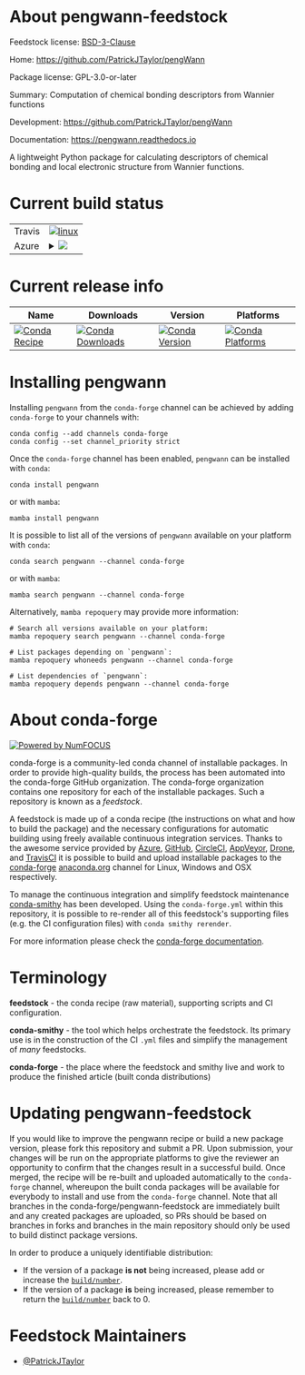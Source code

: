 About pengwann-feedstock
========================

Feedstock license: [BSD-3-Clause](https://github.com/conda-forge/pengwann-feedstock/blob/main/LICENSE.txt)

Home: https://github.com/PatrickJTaylor/pengWann

Package license: GPL-3.0-or-later

Summary: Computation of chemical bonding descriptors from Wannier functions

Development: https://github.com/PatrickJTaylor/pengWann

Documentation: https://pengwann.readthedocs.io

A lightweight Python package for calculating descriptors of chemical bonding and
local electronic structure from Wannier functions.


Current build status
====================


<table><tr>
    <td>Travis</td>
    <td>
      <a href="https://app.travis-ci.com/conda-forge/pengwann-feedstock">
        <img alt="linux" src="https://img.shields.io/travis/com/conda-forge/pengwann-feedstock/main.svg?label=Linux">
      </a>
    </td>
  </tr>
    
  <tr>
    <td>Azure</td>
    <td>
      <details>
        <summary>
          <a href="https://dev.azure.com/conda-forge/feedstock-builds/_build/latest?definitionId=25362&branchName=main">
            <img src="https://dev.azure.com/conda-forge/feedstock-builds/_apis/build/status/pengwann-feedstock?branchName=main">
          </a>
        </summary>
        <table>
          <thead><tr><th>Variant</th><th>Status</th></tr></thead>
          <tbody><tr>
              <td>linux_64_python3.10.____cpython</td>
              <td>
                <a href="https://dev.azure.com/conda-forge/feedstock-builds/_build/latest?definitionId=25362&branchName=main">
                  <img src="https://dev.azure.com/conda-forge/feedstock-builds/_apis/build/status/pengwann-feedstock?branchName=main&jobName=linux&configuration=linux%20linux_64_python3.10.____cpython" alt="variant">
                </a>
              </td>
            </tr><tr>
              <td>linux_64_python3.11.____cpython</td>
              <td>
                <a href="https://dev.azure.com/conda-forge/feedstock-builds/_build/latest?definitionId=25362&branchName=main">
                  <img src="https://dev.azure.com/conda-forge/feedstock-builds/_apis/build/status/pengwann-feedstock?branchName=main&jobName=linux&configuration=linux%20linux_64_python3.11.____cpython" alt="variant">
                </a>
              </td>
            </tr><tr>
              <td>linux_64_python3.12.____cpython</td>
              <td>
                <a href="https://dev.azure.com/conda-forge/feedstock-builds/_build/latest?definitionId=25362&branchName=main">
                  <img src="https://dev.azure.com/conda-forge/feedstock-builds/_apis/build/status/pengwann-feedstock?branchName=main&jobName=linux&configuration=linux%20linux_64_python3.12.____cpython" alt="variant">
                </a>
              </td>
            </tr><tr>
              <td>linux_aarch64_python3.10.____cpython</td>
              <td>
                <a href="https://dev.azure.com/conda-forge/feedstock-builds/_build/latest?definitionId=25362&branchName=main">
                  <img src="https://dev.azure.com/conda-forge/feedstock-builds/_apis/build/status/pengwann-feedstock?branchName=main&jobName=linux&configuration=linux%20linux_aarch64_python3.10.____cpython" alt="variant">
                </a>
              </td>
            </tr><tr>
              <td>linux_aarch64_python3.11.____cpython</td>
              <td>
                <a href="https://dev.azure.com/conda-forge/feedstock-builds/_build/latest?definitionId=25362&branchName=main">
                  <img src="https://dev.azure.com/conda-forge/feedstock-builds/_apis/build/status/pengwann-feedstock?branchName=main&jobName=linux&configuration=linux%20linux_aarch64_python3.11.____cpython" alt="variant">
                </a>
              </td>
            </tr><tr>
              <td>linux_aarch64_python3.12.____cpython</td>
              <td>
                <a href="https://dev.azure.com/conda-forge/feedstock-builds/_build/latest?definitionId=25362&branchName=main">
                  <img src="https://dev.azure.com/conda-forge/feedstock-builds/_apis/build/status/pengwann-feedstock?branchName=main&jobName=linux&configuration=linux%20linux_aarch64_python3.12.____cpython" alt="variant">
                </a>
              </td>
            </tr><tr>
              <td>linux_ppc64le_python3.10.____cpython</td>
              <td>
                <a href="https://dev.azure.com/conda-forge/feedstock-builds/_build/latest?definitionId=25362&branchName=main">
                  <img src="https://dev.azure.com/conda-forge/feedstock-builds/_apis/build/status/pengwann-feedstock?branchName=main&jobName=linux&configuration=linux%20linux_ppc64le_python3.10.____cpython" alt="variant">
                </a>
              </td>
            </tr><tr>
              <td>linux_ppc64le_python3.11.____cpython</td>
              <td>
                <a href="https://dev.azure.com/conda-forge/feedstock-builds/_build/latest?definitionId=25362&branchName=main">
                  <img src="https://dev.azure.com/conda-forge/feedstock-builds/_apis/build/status/pengwann-feedstock?branchName=main&jobName=linux&configuration=linux%20linux_ppc64le_python3.11.____cpython" alt="variant">
                </a>
              </td>
            </tr><tr>
              <td>linux_ppc64le_python3.12.____cpython</td>
              <td>
                <a href="https://dev.azure.com/conda-forge/feedstock-builds/_build/latest?definitionId=25362&branchName=main">
                  <img src="https://dev.azure.com/conda-forge/feedstock-builds/_apis/build/status/pengwann-feedstock?branchName=main&jobName=linux&configuration=linux%20linux_ppc64le_python3.12.____cpython" alt="variant">
                </a>
              </td>
            </tr><tr>
              <td>osx_64_python3.10.____cpython</td>
              <td>
                <a href="https://dev.azure.com/conda-forge/feedstock-builds/_build/latest?definitionId=25362&branchName=main">
                  <img src="https://dev.azure.com/conda-forge/feedstock-builds/_apis/build/status/pengwann-feedstock?branchName=main&jobName=osx&configuration=osx%20osx_64_python3.10.____cpython" alt="variant">
                </a>
              </td>
            </tr><tr>
              <td>osx_64_python3.11.____cpython</td>
              <td>
                <a href="https://dev.azure.com/conda-forge/feedstock-builds/_build/latest?definitionId=25362&branchName=main">
                  <img src="https://dev.azure.com/conda-forge/feedstock-builds/_apis/build/status/pengwann-feedstock?branchName=main&jobName=osx&configuration=osx%20osx_64_python3.11.____cpython" alt="variant">
                </a>
              </td>
            </tr><tr>
              <td>osx_64_python3.12.____cpython</td>
              <td>
                <a href="https://dev.azure.com/conda-forge/feedstock-builds/_build/latest?definitionId=25362&branchName=main">
                  <img src="https://dev.azure.com/conda-forge/feedstock-builds/_apis/build/status/pengwann-feedstock?branchName=main&jobName=osx&configuration=osx%20osx_64_python3.12.____cpython" alt="variant">
                </a>
              </td>
            </tr><tr>
              <td>osx_arm64_python3.10.____cpython</td>
              <td>
                <a href="https://dev.azure.com/conda-forge/feedstock-builds/_build/latest?definitionId=25362&branchName=main">
                  <img src="https://dev.azure.com/conda-forge/feedstock-builds/_apis/build/status/pengwann-feedstock?branchName=main&jobName=osx&configuration=osx%20osx_arm64_python3.10.____cpython" alt="variant">
                </a>
              </td>
            </tr><tr>
              <td>osx_arm64_python3.11.____cpython</td>
              <td>
                <a href="https://dev.azure.com/conda-forge/feedstock-builds/_build/latest?definitionId=25362&branchName=main">
                  <img src="https://dev.azure.com/conda-forge/feedstock-builds/_apis/build/status/pengwann-feedstock?branchName=main&jobName=osx&configuration=osx%20osx_arm64_python3.11.____cpython" alt="variant">
                </a>
              </td>
            </tr><tr>
              <td>osx_arm64_python3.12.____cpython</td>
              <td>
                <a href="https://dev.azure.com/conda-forge/feedstock-builds/_build/latest?definitionId=25362&branchName=main">
                  <img src="https://dev.azure.com/conda-forge/feedstock-builds/_apis/build/status/pengwann-feedstock?branchName=main&jobName=osx&configuration=osx%20osx_arm64_python3.12.____cpython" alt="variant">
                </a>
              </td>
            </tr><tr>
              <td>win_64_python3.10.____cpython</td>
              <td>
                <a href="https://dev.azure.com/conda-forge/feedstock-builds/_build/latest?definitionId=25362&branchName=main">
                  <img src="https://dev.azure.com/conda-forge/feedstock-builds/_apis/build/status/pengwann-feedstock?branchName=main&jobName=win&configuration=win%20win_64_python3.10.____cpython" alt="variant">
                </a>
              </td>
            </tr><tr>
              <td>win_64_python3.11.____cpython</td>
              <td>
                <a href="https://dev.azure.com/conda-forge/feedstock-builds/_build/latest?definitionId=25362&branchName=main">
                  <img src="https://dev.azure.com/conda-forge/feedstock-builds/_apis/build/status/pengwann-feedstock?branchName=main&jobName=win&configuration=win%20win_64_python3.11.____cpython" alt="variant">
                </a>
              </td>
            </tr><tr>
              <td>win_64_python3.12.____cpython</td>
              <td>
                <a href="https://dev.azure.com/conda-forge/feedstock-builds/_build/latest?definitionId=25362&branchName=main">
                  <img src="https://dev.azure.com/conda-forge/feedstock-builds/_apis/build/status/pengwann-feedstock?branchName=main&jobName=win&configuration=win%20win_64_python3.12.____cpython" alt="variant">
                </a>
              </td>
            </tr>
          </tbody>
        </table>
      </details>
    </td>
  </tr>
</table>

Current release info
====================

| Name | Downloads | Version | Platforms |
| --- | --- | --- | --- |
| [![Conda Recipe](https://img.shields.io/badge/recipe-pengwann-green.svg)](https://anaconda.org/conda-forge/pengwann) | [![Conda Downloads](https://img.shields.io/conda/dn/conda-forge/pengwann.svg)](https://anaconda.org/conda-forge/pengwann) | [![Conda Version](https://img.shields.io/conda/vn/conda-forge/pengwann.svg)](https://anaconda.org/conda-forge/pengwann) | [![Conda Platforms](https://img.shields.io/conda/pn/conda-forge/pengwann.svg)](https://anaconda.org/conda-forge/pengwann) |

Installing pengwann
===================

Installing `pengwann` from the `conda-forge` channel can be achieved by adding `conda-forge` to your channels with:

```
conda config --add channels conda-forge
conda config --set channel_priority strict
```

Once the `conda-forge` channel has been enabled, `pengwann` can be installed with `conda`:

```
conda install pengwann
```

or with `mamba`:

```
mamba install pengwann
```

It is possible to list all of the versions of `pengwann` available on your platform with `conda`:

```
conda search pengwann --channel conda-forge
```

or with `mamba`:

```
mamba search pengwann --channel conda-forge
```

Alternatively, `mamba repoquery` may provide more information:

```
# Search all versions available on your platform:
mamba repoquery search pengwann --channel conda-forge

# List packages depending on `pengwann`:
mamba repoquery whoneeds pengwann --channel conda-forge

# List dependencies of `pengwann`:
mamba repoquery depends pengwann --channel conda-forge
```


About conda-forge
=================

[![Powered by
NumFOCUS](https://img.shields.io/badge/powered%20by-NumFOCUS-orange.svg?style=flat&colorA=E1523D&colorB=007D8A)](https://numfocus.org)

conda-forge is a community-led conda channel of installable packages.
In order to provide high-quality builds, the process has been automated into the
conda-forge GitHub organization. The conda-forge organization contains one repository
for each of the installable packages. Such a repository is known as a *feedstock*.

A feedstock is made up of a conda recipe (the instructions on what and how to build
the package) and the necessary configurations for automatic building using freely
available continuous integration services. Thanks to the awesome service provided by
[Azure](https://azure.microsoft.com/en-us/services/devops/), [GitHub](https://github.com/),
[CircleCI](https://circleci.com/), [AppVeyor](https://www.appveyor.com/),
[Drone](https://cloud.drone.io/welcome), and [TravisCI](https://travis-ci.com/)
it is possible to build and upload installable packages to the
[conda-forge](https://anaconda.org/conda-forge) [anaconda.org](https://anaconda.org/)
channel for Linux, Windows and OSX respectively.

To manage the continuous integration and simplify feedstock maintenance
[conda-smithy](https://github.com/conda-forge/conda-smithy) has been developed.
Using the ``conda-forge.yml`` within this repository, it is possible to re-render all of
this feedstock's supporting files (e.g. the CI configuration files) with ``conda smithy rerender``.

For more information please check the [conda-forge documentation](https://conda-forge.org/docs/).

Terminology
===========

**feedstock** - the conda recipe (raw material), supporting scripts and CI configuration.

**conda-smithy** - the tool which helps orchestrate the feedstock.
                   Its primary use is in the construction of the CI ``.yml`` files
                   and simplify the management of *many* feedstocks.

**conda-forge** - the place where the feedstock and smithy live and work to
                  produce the finished article (built conda distributions)


Updating pengwann-feedstock
===========================

If you would like to improve the pengwann recipe or build a new
package version, please fork this repository and submit a PR. Upon submission,
your changes will be run on the appropriate platforms to give the reviewer an
opportunity to confirm that the changes result in a successful build. Once
merged, the recipe will be re-built and uploaded automatically to the
`conda-forge` channel, whereupon the built conda packages will be available for
everybody to install and use from the `conda-forge` channel.
Note that all branches in the conda-forge/pengwann-feedstock are
immediately built and any created packages are uploaded, so PRs should be based
on branches in forks and branches in the main repository should only be used to
build distinct package versions.

In order to produce a uniquely identifiable distribution:
 * If the version of a package **is not** being increased, please add or increase
   the [``build/number``](https://docs.conda.io/projects/conda-build/en/latest/resources/define-metadata.html#build-number-and-string).
 * If the version of a package **is** being increased, please remember to return
   the [``build/number``](https://docs.conda.io/projects/conda-build/en/latest/resources/define-metadata.html#build-number-and-string)
   back to 0.

Feedstock Maintainers
=====================

* [@PatrickJTaylor](https://github.com/PatrickJTaylor/)


